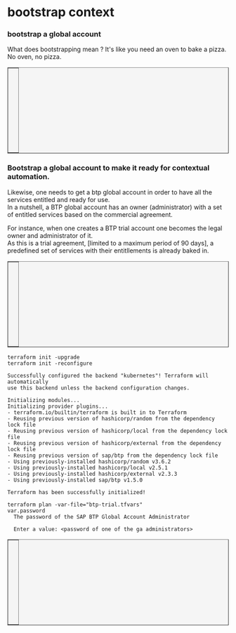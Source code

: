 bootstrap context
==============

### bootstrap a global account

What does bootstrapping mean ? It's like you need an oven to bake a pizza. No oven, no pizza.


<table style="width: 100%; border-collapse: collapse; background-color: #f5f5f5;" border="1">
<tbody>
<tr style="height: 193px;">
<td style="width: 71.6%; height: 193px;">
<div>
<h1><a href=""><img class="aligncenter" src="https://github.com/user-attachments/assets/3cb11e9e-a9af-4b9e-8e84-908ad0afa301" alt="" /></a></h1>
</div>
</td>
</tr>
</tbody>
</table>


### Bootstrap a global account to make it ready for contextual automation.  

Likewise, one needs to get a btp global account in order to have all the services entitled and ready for use.  
In a nutshell, a BTP global account has an owner (administrator) with a set of entitled services based on the commercial agreement.  

For instance, when one creates a BTP trial account one becomes the legal owner and administrator of it.  
As this is a trial agreement, [limited to a maximum period of 90 days], a predefined set of services with their entitllements is already baked in. 

<table style="width: 100%; border-collapse: collapse; background-color: #f5f5f5;" border="1">
<tbody>
<tr style="height: 193px;">
<td style="width: 71.6%; height: 193px;">
<div>
<h1><a href=""><img class="aligncenter" src="https://github.com/user-attachments/assets/326f2e3c-d7bf-4fcf-b177-6834d63d8577" alt="" /></a></h1>
</div>
</td>
</tr>
</tbody>
</table>

```
terraform init -upgrade                             
terraform init -reconfigure
    
Successfully configured the backend "kubernetes"! Terraform will automatically
use this backend unless the backend configuration changes.

Initializing modules...
Initializing provider plugins...
- terraform.io/builtin/terraform is built in to Terraform
- Reusing previous version of hashicorp/random from the dependency lock file
- Reusing previous version of hashicorp/local from the dependency lock file
- Reusing previous version of hashicorp/external from the dependency lock file
- Reusing previous version of sap/btp from the dependency lock file
- Using previously-installed hashicorp/random v3.6.2
- Using previously-installed hashicorp/local v2.5.1
- Using previously-installed hashicorp/external v2.3.3
- Using previously-installed sap/btp v1.5.0

Terraform has been successfully initialized!
```


```
terraform plan -var-file="btp-trial.tfvars"
var.password
  The password of the SAP BTP Global Account Administrator

  Enter a value: <password of one of the ga administrators>
```

<table style="width: 100%; border-collapse: collapse; background-color: #f5f5f5;" border="1">
<tbody>
<tr style="height: 193px;">
<td style="width: 71.6%; height: 193px;">
<div>
<h1><a href=""><img class="aligncenter" src="https://github.com/user-attachments/assets/678b73a3-a1d0-4b71-a436-ed3eab50dea8" alt="" /></a></h1>
</div>
<div>
<h1><a href=""><img class="aligncenter" src="https://github.com/user-attachments/assets/568b7cbc-edc7-4947-a0fc-1fa972943cfa" alt="" /></a></h1>
</div>

</td>
</tr>
</tbody>
</table>

